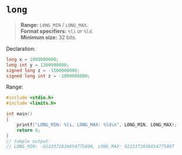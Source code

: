 # `long`

> **Range:** `LONG_MIN` / `LONG_MAX`.  
> **Format specifiers:** `%li` or `%ld`.  
> **Minimum size:** 32 bits.

Declaration:

```c
long x = 1000000000;
long int y = 1200000000;
signed long z = -1500000000;
signed long int z = -1000000000;
```

Range:

```c
#include <stdio.h>
#include <limits.h>

int main()
{
    printf("LONG_MIN: %li, LONG_MAX: %ld\n", LONG_MIN, LONG_MAX);
    return 0;
}
// Sample output:
// LONG_MIN: -9223372036854775808, LONG_MAX: 9223372036854775807
```